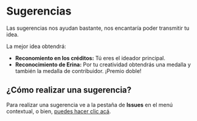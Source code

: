 # Sugerencias

Las sugerencias nos ayudan bastante, nos encantaría poder transmitir tu idea. 

La mejor idea obtendrá:
- **Reconomiento en los créditos:** Tú eres el ideador principal.
- **Reconocimiento de Erina:** Por tu creatividad obtendrás una medalla y también la medalla de contribuidor. ¡Premio doble!

## ¿Cómo realizar una sugerencia?

Para realizar una sugerencia ve a la pestaña de **Issues** en el menú contextual, o bien, [puedes hacer clic acá](https://github.com/Erina-Devs/Bot-Sugerencias/issues).
